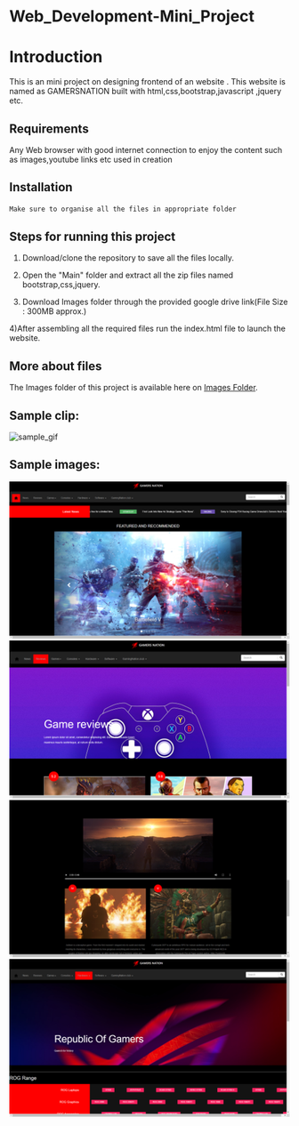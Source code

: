 # Web_Development-Mini_Project

# Introduction

This is an mini project on designing frontend of an website .
This website is named as GAMERSNATION built with html,css,bootstrap,javascript ,jquery etc.

## Requirements

Any Web browser with good internet connection to enjoy the content such as images,youtube links etc used in creation

## Installation

```bash
Make sure to organise all the files in appropriate folder 
```

## Steps for running this project

1) Download/clone the repository to save all the files locally.

2) Open the "Main" folder and extract all the zip files named bootstrap,css,jquery.

3) Download Images folder through the provided google drive link(File Size : 300MB approx.)
      
 4)After assembling all the required files run the index.html file to launch the website.  
  

## More about files

The Images folder of this project is available here on [Images Folder](https://drive.google.com/open?id=1nrR6qrenAPhGQ8er_rPUoB0w18g0m-EL).

## Sample clip:
![sample_gif](websample.gif)

## Sample images:

![sample_image1](1.png)
![sample_image2](2.png)
![sample_image3](3.png)
![sample_image4](4.png)


